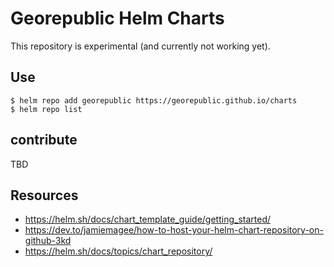 # Georepublic Helm Charts

This repository is experimental (and currently not working yet).

## Use

```
$ helm repo add georepublic https://georepublic.github.io/charts
$ helm repo list
```

## contribute

TBD

## Resources

* https://helm.sh/docs/chart_template_guide/getting_started/
* https://dev.to/jamiemagee/how-to-host-your-helm-chart-repository-on-github-3kd
* https://helm.sh/docs/topics/chart_repository/
